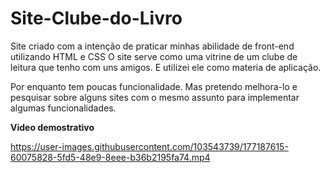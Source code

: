# Site-Clube-do-Livro

Site criado com a intenção de praticar minhas abilidade de front-end utilizando HTML e CSS O site serve como uma vitrine
de um clube de leitura que tenho com uns amigos. E utilizei ele como materia de aplicação.

Por enquanto tem poucas funcionalidade. Mas pretendo melhora-lo e pesquisar sobre alguns sites com o mesmo assunto para 
implementar algumas funcionalidades.

**Video demostrativo**

https://user-images.githubusercontent.com/103543739/177187615-60075828-5fd5-48e9-8eee-b36b2195fa74.mp4

